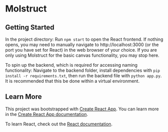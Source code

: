# Molstruct

## Getting Started

In the project directory: Run `npm start` to open the React frontend. If nothing opens, you may need to manually navigate to http://localhost:3000 (or the port you have set for React) in the web browser of your choice. If you are only using Molstruct for the basic canvas functionality, you may stop here.

To spin up the backend, which is required for accessing naming functionality: Navigate to the backend folder, install dependencies with `pip install -r requirements.txt`, then run the backend file with `python app.py`. It is recommended that this be done within a virtual environment.

## Learn More

This project was bootstrapped with [Create React App](https://github.com/facebook/create-react-app). You can learn more in the [Create React App documentation](https://facebook.github.io/create-react-app/docs/getting-started).

To learn React, check out the [React documentation](https://reactjs.org/).